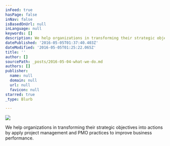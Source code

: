 ```yaml
---
inFeed: true
hasPage: false
inNav: false
isBasedOnUrl: null
inLanguage: null
keywords: []
description: We help organizations in transforming their strategic objectives into actions by apply project management and PMO practices to improve business performance.
datePublished: '2016-05-05T01:37:40.403Z'
dateModified: '2016-05-05T01:25:22.065Z'
title: ''
author: []
sourcePath: _posts/2016-05-04-what-we-do.md
authors: []
publisher:
  name: null
  domain: null
  url: null
  favicon: null
starred: true
_type: Blurb

---
```

![](https://the-grid-user-content.s3-us-west-2.amazonaws.com/219e77b5-8d04-4ffb-b9d9-9b57f0b02589.jpg)

We help organizations in transforming their strategic objectives into actions by apply project management and PMO practices to improve business performance.